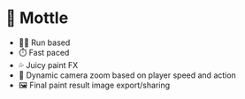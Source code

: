 # 🐾 Mottle

- 🏃‍♀️ Run based
- ⏱️ Fast paced
- 💦 Juicy paint FX
- 🔎 Dynamic camera zoom based on player speed and action
- 🖼️ Final paint result image export/sharing
